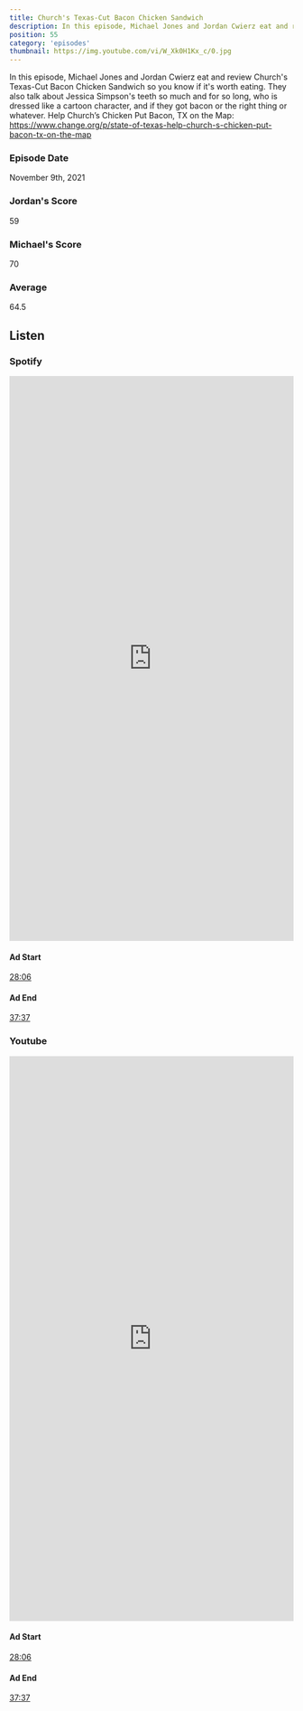 ```yaml
---
title: Church's Texas-Cut Bacon Chicken Sandwich
description: In this episode, Michael Jones and Jordan Cwierz eat and review Church's Texas-Cut Bacon Chicken Sandwich so you know if it's worth eating.
position: 55
category: 'episodes'
thumbnail: https://img.youtube.com/vi/W_Xk0H1Kx_c/0.jpg
---
```


In this episode, Michael Jones and Jordan Cwierz eat and review Church's Texas-Cut Bacon Chicken Sandwich so you know if it's worth eating. They also talk about Jessica Simpson's teeth so much and for so long, who is dressed like a cartoon character, and if they got bacon or the right thing or whatever. Help Church’s Chicken Put Bacon, TX on the Map: https://www.change.org/p/state-of-texas-help-church-s-chicken-put-bacon-tx-on-the-map

### Episode Date

November 9th, 2021

### Jordan's Score

59

### Michael's Score

70

### Average

64.5

## Listen

### Spotify

<iframe 
    src="https://open.spotify.com/embed-podcast/episode/6DOKT3lFzRffHYDqTzDmm9" 
    loading="lazy" 
    style="border: 0; width: 100%; height: 25vh;" allow="encrypted-media"
></iframe>

#### Ad Start

[28:06](https://open.spotify.com/episode/6DOKT3lFzRffHYDqTzDmm9?t=1686)

#### Ad End

[37:37](https://open.spotify.com/episode/6DOKT3lFzRffHYDqTzDmm9?t=2257)

### Youtube

<iframe 
    src="https://www.youtube.com/embed/W_Xk0H1Kx_c" 
    loading="lazy" 
    style="border: 0; width: 100%; height: 25vh;"  
    title="YouTube video player" 
    frameborder="0" 
    allow="accelerometer; autoplay; clipboard-write; encrypted-media; gyroscope; picture-in-picture"
></iframe>

#### Ad Start

[28:06](https://youtu.be/W_Xk0H1Kx_c?t=1686)


#### Ad End

[37:37](https://youtu.be/W_Xk0H1Kx_c?t=2257)
